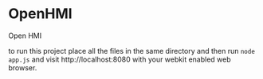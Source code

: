 OpenHMI
=======

Open HMI

to run this project place all the files in the same directory and then run
<code>node app.js</code>
and visit http://localhost:8080 with your webkit enabled web browser.
